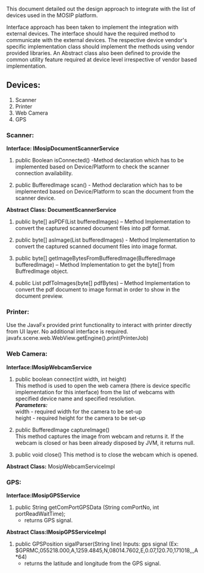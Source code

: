 
This document detailed out the design approach to integrate with the list of devices used in the MOSIP platform.

Interface approach has been taken to implement the integration with external devices. The interface should have the required method to communicate with the external devices. The respective device vendor's specific implementation class should implement the methods using vendor provided libraries. An Abstract class also been defined to provide the common utility feature required at device level irrespective of vendor based implementation.

## Devices:
1. Scanner
2. Printer
3. Web Camera
4. GPS

### Scanner: 
**Interface: IMosipDocumentScannerService**  
   1. public Boolean isConnected()  -Method declaration which has to be implemented based on  Device/Platform to check the scanner connection availability.
   
   2. public BufferedImage scan() -  Method declaration which has to be implemented based on  Device/Platform to scan the document from the scanner device.  

**Abstract Class: DocumentScannerService**  
1. public byte[] asPDF(List<BufferedImage> bufferedImages) –  Method Implementation to convert the captured scanned document files into pdf format.  

2. public byte[] asImage(List<BufferedImage> bufferedImages) - Method Implementation to convert the captured scanned document files into image format.  

3. public byte[] getImageBytesFromBufferedImage(BufferedImage bufferedImage) – Method Implementation to get the byte[] from BuffredImage object.  

4. public List<BufferedImage>  pdfToImages(byte[] pdfBytes) – Method Implementation to convert the pdf document to image format in order to show in the document preview.  

### Printer: 
 Use the JavaFx provided print functionality to interact with printer directly from UI layer. No additional interface is required. 
 javafx.scene.web.WebView.getEngine().print(PrinterJob)

### Web Camera:  
**Interface:IMosipWebcamService**   
1. public boolean connect(int width, int height)  
   This method is used to open the web camera (there is device specific implementation for this interface) from the list of webcams with specified device name and specified resolution.  
**_Parameters:_**  
width - required width for the camera to be set-up  
height - required height for the camera to be set-up  

2. public BufferedImage captureImage()  
   This method captures the image from webcam and returns it. If the webcam is closed or has been already disposed by JVM, it returns null.  

3. public void close()
   This method is to close the webcam which is opened.

**Abstract Class:**  MosipWebcamServiceImpl

### GPS:  
**Interface:IMosipGPSService**   
1. public String getComPortGPSData (String comPortNo, int portReadWaitTime);
   - returns GPS signal.  

**Abstract Class:IMosipGPSServiceImpl**    
1. public GPSPosition sigalParser(String line)
Inputs: gps signal (Ex: $GPRMC,055218.000,A,1259.4845,N,08014.7602,E,0.07,120.70,171018,,,A*64)
   - returns the latitude and longitude from the GPS signal. 

